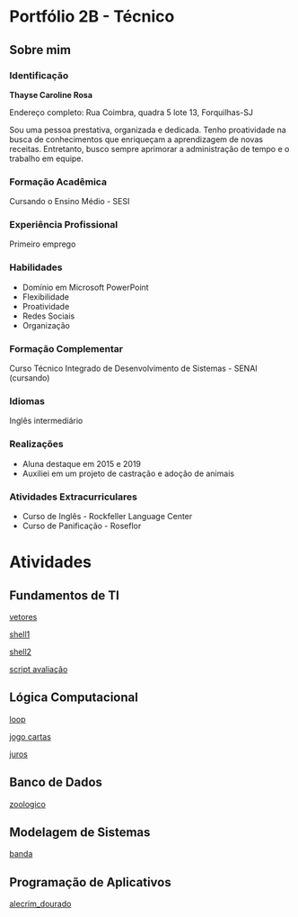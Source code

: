 # Portfólio 2B - Técnico
## Sobre mim

### Identificação
<b>Thayse Caroline Rosa</b>

Endereço completo: Rua Coimbra, quadra 5 lote 13, Forquilhas-SJ 

Sou uma pessoa prestativa, organizada e dedicada. Tenho proatividade na busca de conhecimentos que enriqueçam a aprendizagem de novas receitas. Entretanto, busco sempre aprimorar a administração de tempo e o trabalho em equipe.

### Formação Acadêmica
Cursando o Ensino Médio - SESI

### Experiência Profissional
Primeiro emprego

### Habilidades

- Domínio em Microsoft PowerPoint
- Flexibilidade
- Proatividade
- Redes Sociais
- Organização

### Formação Complementar
Curso Técnico Integrado de Desenvolvimento de Sistemas - SENAI (cursando)

### Idiomas
Inglês intermediário

### Realizações
- Aluna destaque em 2015 e 2019
- Auxiliei em um projeto de castração e adoção de animais

### Atividades Extracurriculares
- Curso de Inglês - Rockfeller Language Center
- Curso de Panificação - Roseflor

# Atividades

## Fundamentos de TI

[vetores](Fundamentos_de_TI/atividades/vetores/)

[shell1](Fundamentos_de_TI/atividades/shell1.sh)

[shell2](Fundamentos_de_TI/atividades/shell2.sh)

[script avaliação](Fundamentos_de_TI/script.sh)

## Lógica Computacional

[loop](Logica_Computacional/loop.java)

[jogo cartas](Logica_Computacional/jogo_cartas.java)

[juros](Logica_Computacional/juros.java)

## Banco de Dados
[zoologico](Portfolio3Ano/Banco/Atv1.SQL)

## Modelagem de Sistemas
[banda](Modelagem/banda)

## Programação de Aplicativos
[alecrim_dourado](ProgramacaoApp/Atv1.java)

